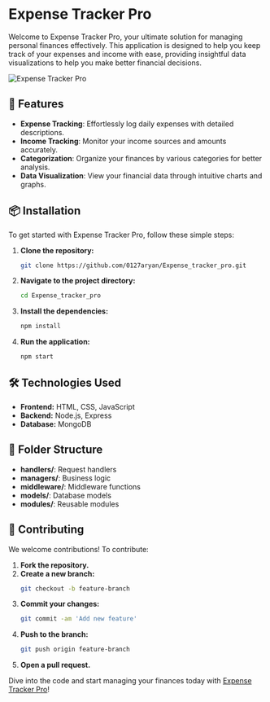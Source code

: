 # Expense Tracker Pro

Welcome to Expense Tracker Pro, your ultimate solution for managing personal finances effectively. This application is designed to help you keep track of your expenses and income with ease, providing insightful data visualizations to help you make better financial decisions.

![Expense Tracker Pro](https://via.placeholder.com/800x200.png?text=Expense+Tracker+Pro)

## 🚀 Features

- **Expense Tracking**: Effortlessly log daily expenses with detailed descriptions.
- **Income Tracking**: Monitor your income sources and amounts accurately.
- **Categorization**: Organize your finances by various categories for better analysis.
- **Data Visualization**: View your financial data through intuitive charts and graphs.

## 📦 Installation

To get started with Expense Tracker Pro, follow these simple steps:

1. **Clone the repository:**
   ```bash
   git clone https://github.com/0127aryan/Expense_tracker_pro.git
   ```
2. **Navigate to the project directory:**
   ```bash
   cd Expense_tracker_pro
   ```
3. **Install the dependencies:**
   ```bash
   npm install
   ```
4. **Run the application:**
   ```bash
   npm start
   ```

## 🛠️ Technologies Used

- **Frontend:** HTML, CSS, JavaScript
- **Backend:** Node.js, Express
- **Database:** MongoDB

## 📁 Folder Structure

- **handlers/**: Request handlers
- **managers/**: Business logic
- **middleware/**: Middleware functions
- **models/**: Database models
- **modules/**: Reusable modules

## 🤝 Contributing

We welcome contributions! To contribute:

1. **Fork the repository.**
2. **Create a new branch:**
   ```bash
   git checkout -b feature-branch
   ```
3. **Commit your changes:**
   ```bash
   git commit -am 'Add new feature'
   ```
4. **Push to the branch:**
   ```bash
   git push origin feature-branch
   ```
5. **Open a pull request.**


Dive into the code and start managing your finances today with [Expense Tracker Pro](https://github.com/0127aryan/Expense_tracker_pro)!
